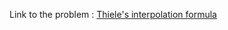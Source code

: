 Link to the problem : [Thiele's interpolation formula](https://www.rosettacode.org/wiki/Thiele's_interpolation_formula)
